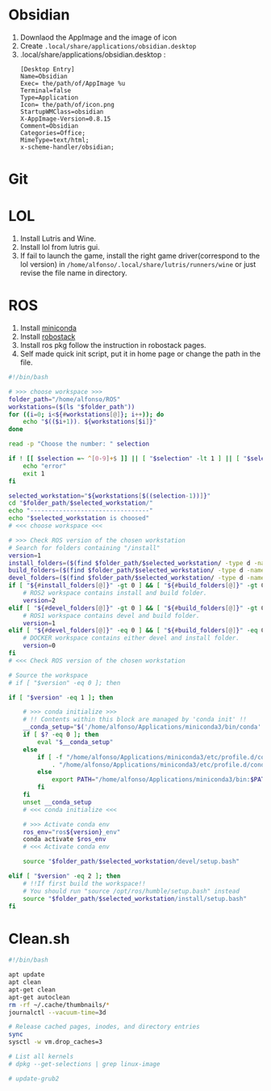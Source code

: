 # Obsidian
1. Downlaod the AppImage and the image of icon
2. Create ```.local/share/applications/obsidian.desktop```
3. .local/share/applications/obsidian.desktop :
	```
	[Desktop Entry] 
	Name=Obsidian 
	Exec= the/path/of/AppImage %u 
	Terminal=false 
	Type=Application 
	Icon= the/path/of/icon.png
	StartupWMClass=obsidian 
	X-AppImage-Version=0.8.15 
	Comment=Obsidian 
	Categories=Office; 
	MimeType=text/html;
	x-scheme-handler/obsidian;
	```
# Git
# LOL
1. Install Lutris and Wine.
2. Install lol from lutris gui.
3. If fail to launch the game, install the right game driver(correspond to the lol version) in 
```/home/alfonso/.local/share/lutris/runners/wine``` or just revise the file name in directory.
# ROS
1. Install [miniconda](https://docs.conda.io/en/latest/miniconda.html)
2. Install [robostack](https://robostack.github.io/index.html)
3. Install ros pkg follow the instruction in robostack pages.
4. Self made quick init script, put it in home page or change the path in the file.
```bash
#!/bin/bash

# >>> choose workspace >>>
folder_path="/home/alfonso/ROS"
workstations=($(ls "$folder_path"))
for ((i=0; i<${#workstations[@]}; i++)); do
    echo "$(($i+1)). ${workstations[$i]}"
done

read -p "Choose the number: " selection

if ! [[ $selection =~ ^[0-9]+$ ]] || [ "$selection" -lt 1 ] || [ "$selection" -gt "${#workstations[@]}" ]; then
    echo "error"
    exit 1
fi

selected_workstation="${workstations[$((selection-1))]}"
cd "$folder_path/$selected_workstation/"
echo "---------------------------------"
echo "$selected_workstation is choosed"
# <<< choose workspace <<<

# >>> Check ROS version of the chosen workstation
# Search for folders containing "/install"
version=1
install_folders=($(find $folder_path/$selected_workstation/ -type d -name "install"))
build_folders=($(find $folder_path/$selected_workstation/ -type d -name "build"))
devel_folders=($(find $folder_path/$selected_workstation/ -type d -name "build"))
if [ "${#install_folders[@]}" -gt 0 ] && [ "${#build_folders[@]}" -gt 0 ]; then 
    # ROS2 workspace contains install and build folder.
    version=2
elif [ "${#devel_folders[@]}" -gt 0 ] && [ "${#build_folders[@]}" -gt 0 ]; then 
    # ROS1 workspace contains devel and build folder.
    version=1
elif [ "${#devel_folders[@]}" -eq 0 ] && [ "${#build_folders[@]}" -eq 0 ]; then
    # DOCKER workspace contains either devel and install folder.
    version=0 
fi
# <<< Check ROS version of the chosen workstation

# Source the workspace
# if [ "$version" -eq 0 ]; then

if [ "$version" -eq 1 ]; then

    # >>> conda initialize >>>
    # !! Contents within this block are managed by 'conda init' !!
    __conda_setup="$('/home/alfonso/Applications/miniconda3/bin/conda' 'shell.bash' 'hook' 2> /dev/null)"
    if [ $? -eq 0 ]; then
        eval "$__conda_setup"
    else
        if [ -f "/home/alfonso/Applications/miniconda3/etc/profile.d/conda.sh" ]; then
            . "/home/alfonso/Applications/miniconda3/etc/profile.d/conda.sh"
        else
            export PATH="/home/alfonso/Applications/miniconda3/bin:$PATH"
        fi
    fi
    unset __conda_setup
    # <<< conda initialize <<<

    # >>> Activate conda env
    ros_env="ros${version}_env"
    conda activate $ros_env
    # <<< Activate conda env 

    source "$folder_path/$selected_workstation/devel/setup.bash"

elif [ "$version" -eq 2 ]; then
    # !!If first build the workspace!!
    # You should run "source /opt/ros/humble/setup.bash" instead
    source "$folder_path/$selected_workstation/install/setup.bash"
fi
```

# Clean.sh
```bash
#!/bin/bash

apt update
apt clean
apt-get clean
apt-get autoclean
rm -rf ~/.cache/thumbnails/*
journalctl --vacuum-time=3d

# Release cached pages, inodes, and directory entries  
sync
sysctl -w vm.drop_caches=3

# List all kernels
# dpkg --get-selections | grep linux-image

# update-grub2
```